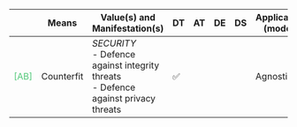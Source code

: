 |       | Means  | Value(s) and Manifestation(s)| DT|AT | DE | DS | Application (model) | Approach | Visual elements | Additional details
| ----------- |  --------------------------- | ---------------  |------------------------------|-------------| ----------------------|----------------------|----------------------------|--------------------|------------------------|--------------------------------- |
<span style="color:#50C878">[AB]</span> | Counterfit| *SECURITY* <br> - Defence against integrity threats<br> - Defence against privacy threats  |✅ | | | | Agnostic| ||   | 